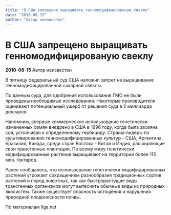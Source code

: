 ```yaml
---
title: "В США запрещено выращивать генномодифицированую свеклу"
date: "2010-08-15"
author: "Автор неизвестен"
---
```


# В США запрещено выращивать генномодифицированую свеклу

**2010-08-15** Автор неизвестен

В пятницу федеральный суд США наложил запрет на выращивание генномодифицированной сахарной свеклы.

По данным суда, для одобрения использования ГМО не были проведены необходимые исследования. Некоторые производители оценивают потенциальный ущерб от решения суда в 2 миллиарда долларов.

Напомним, впервые коммерческое использование генетически измененных семян внедрено в США в 1996 году, когда была засеяна соя, устойчивая к определенному гербициду. Страны-лидеры по культивированию генномодифицированных культур - США, Аргентина, Бразилия, Канада, среди стран Востока - Китай и Индия, расширяющие свои трансгенные плантации. По всему миру генетически модифицированные растения выращивают на территории более 115 млн. гектаров.

Ранее сообщалось, что использование генетически модифицированных растений угрожает сокращением разнообразия традиционных сортов растений и пород животных, так как быстрорастущие виды трансгенных организмов могут вытеснить обычные виды из природных экосистем. Также существует опасность истощения и нарушения природной плодоносности почвы.

По материалам liga.net
